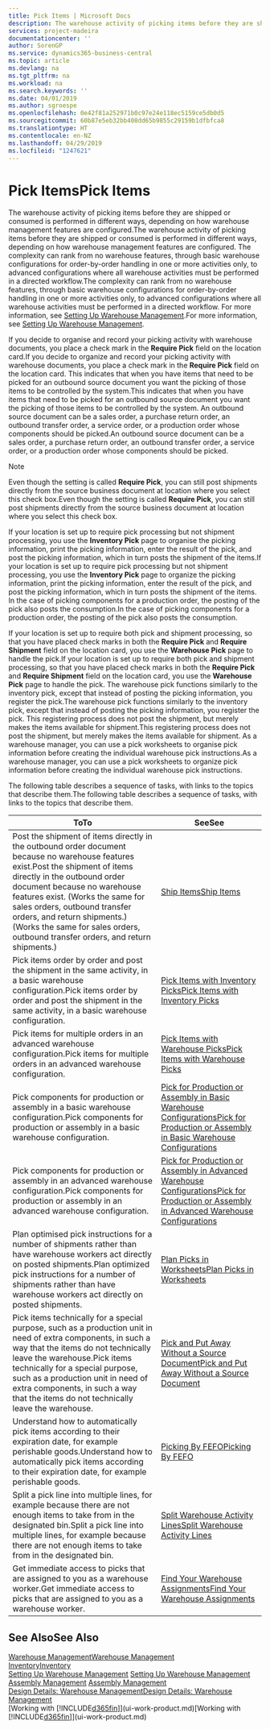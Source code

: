 ```yaml
---
title: Pick Items | Microsoft Docs
description: The warehouse activity of picking items before they are shipped or consumed is performed in different ways, depending on how warehouse management features are configured. The [setup](../configure-warehouse-processes.md) complexity can rank from no warehouse features, through basic warehouse configurations for order-by-order handling in one or more activities only, to advanced configurations where all warehouse activities must be performed in a directed workflow.
services: project-madeira
documentationcenter: ''
author: SorenGP
ms.service: dynamics365-business-central
ms.topic: article
ms.devlang: na
ms.tgt_pltfrm: na
ms.workload: na
ms.search.keywords: ''
ms.date: 04/01/2019
ms.author: sgroespe
ms.openlocfilehash: 0e42f81a252971b0c97e24e118ec5159ce5db0d5
ms.sourcegitcommit: 60b87e5eb32bb408dd65b9855c29159b1dfbfca8
ms.translationtype: HT
ms.contentlocale: en-NZ
ms.lasthandoff: 04/29/2019
ms.locfileid: "1247621"
---
```

# <a name="pick-items"></a><span data-ttu-id="e93b2-104">Pick Items</span><span class="sxs-lookup"><span data-stu-id="e93b2-104">Pick Items</span></span>
<span data-ttu-id="e93b2-105">The warehouse activity of picking items before they are shipped or consumed is performed in different ways, depending on how warehouse management features are configured.</span><span class="sxs-lookup"><span data-stu-id="e93b2-105">The warehouse activity of picking items before they are shipped or consumed is performed in different ways, depending on how warehouse management features are configured.</span></span> <span data-ttu-id="e93b2-106">The complexity can rank from no warehouse features, through basic warehouse configurations for order-by-order handling in one or more activities only, to advanced configurations where all warehouse activities must be performed in a directed workflow.</span><span class="sxs-lookup"><span data-stu-id="e93b2-106">The complexity can rank from no warehouse features, through basic warehouse configurations for order-by-order handling in one or more activities only, to advanced configurations where all warehouse activities must be performed in a directed workflow.</span></span> <span data-ttu-id="e93b2-107">For more information, see [Setting Up Warehouse Management](warehouse-setup-warehouse.md).</span><span class="sxs-lookup"><span data-stu-id="e93b2-107">For more information, see [Setting Up Warehouse Management](warehouse-setup-warehouse.md).</span></span>

<span data-ttu-id="e93b2-108">If you decide to organise and record your picking activity with warehouse documents, you place a check mark in the **Require Pick** field on the location card.</span><span class="sxs-lookup"><span data-stu-id="e93b2-108">If you decide to organize and record your picking activity with warehouse documents, you place a check mark in the **Require Pick** field on the location card.</span></span> <span data-ttu-id="e93b2-109">This indicates that when you have items that need to be picked for an outbound source document you want the picking of those items to be controlled by the system.</span><span class="sxs-lookup"><span data-stu-id="e93b2-109">This indicates that when you have items that need to be picked for an outbound source document you want the picking of those items to be controlled by the system.</span></span> <span data-ttu-id="e93b2-110">An outbound source document can be a sales order, a purchase return order, an outbound transfer order, a service order, or a production order whose components should be picked.</span><span class="sxs-lookup"><span data-stu-id="e93b2-110">An outbound source document can be a sales order, a purchase return order, an outbound transfer order, a service order, or a production order whose components should be picked.</span></span>

> [!NOTE]
> <span data-ttu-id="e93b2-111">Even though the setting is called **Require Pick**, you can still post shipments directly from the source business document at location where you select this check box.</span><span class="sxs-lookup"><span data-stu-id="e93b2-111">Even though the setting is called **Require Pick**, you can still post shipments directly from the source business document at location where you select this check box.</span></span>

<span data-ttu-id="e93b2-112">If your location is set up to require pick processing but not shipment processing, you use the **Inventory Pick** page to organise the picking information, print the picking information, enter the result of the pick, and post the picking information, which in turn posts the shipment of the items.</span><span class="sxs-lookup"><span data-stu-id="e93b2-112">If your location is set up to require pick processing but not shipment processing, you use the **Inventory Pick** page to organize the picking information, print the picking information, enter the result of the pick, and post the picking information, which in turn posts the shipment of the items.</span></span> <span data-ttu-id="e93b2-113">In the case of picking components for a production order, the posting of the pick also posts the consumption.</span><span class="sxs-lookup"><span data-stu-id="e93b2-113">In the case of picking components for a production order, the posting of the pick also posts the consumption.</span></span>

<span data-ttu-id="e93b2-114">If your location is set up to require both pick and shipment processing, so that you have placed check marks in both the **Require Pick** and **Require Shipment** field on the location card, you use the **Warehouse Pick** page to handle the pick.</span><span class="sxs-lookup"><span data-stu-id="e93b2-114">If your location is set up to require both pick and shipment processing, so that you have placed check marks in both the **Require Pick** and **Require Shipment** field on the location card, you use the **Warehouse Pick** page to handle the pick.</span></span> <span data-ttu-id="e93b2-115">The warehouse pick functions similarly to the inventory pick, except that instead of posting the picking information, you register the pick.</span><span class="sxs-lookup"><span data-stu-id="e93b2-115">The warehouse pick functions similarly to the inventory pick, except that instead of posting the picking information, you register the pick.</span></span> <span data-ttu-id="e93b2-116">This registering process does not post the shipment, but merely makes the items available for shipment.</span><span class="sxs-lookup"><span data-stu-id="e93b2-116">This registering process does not post the shipment, but merely makes the items available for shipment.</span></span> <span data-ttu-id="e93b2-117">As a warehouse manager, you can use a pick worksheets to organise pick information before creating the individual warehouse pick instructions.</span><span class="sxs-lookup"><span data-stu-id="e93b2-117">As a warehouse manager, you can use a pick worksheets to organize pick information before creating the individual warehouse pick instructions.</span></span>

<span data-ttu-id="e93b2-118">The following table describes a sequence of tasks, with links to the topics that describe them.</span><span class="sxs-lookup"><span data-stu-id="e93b2-118">The following table describes a sequence of tasks, with links to the topics that describe them.</span></span>   

|<span data-ttu-id="e93b2-119">**To**</span><span class="sxs-lookup"><span data-stu-id="e93b2-119">**To**</span></span>|<span data-ttu-id="e93b2-120">**See**</span><span class="sxs-lookup"><span data-stu-id="e93b2-120">**See**</span></span>|
|------------|-------------|  
|<span data-ttu-id="e93b2-121">Post the shipment of items directly in the outbound order document because no warehouse features exist.</span><span class="sxs-lookup"><span data-stu-id="e93b2-121">Post the shipment of items directly in the outbound order document because no warehouse features exist.</span></span> <span data-ttu-id="e93b2-122">(Works the same for sales orders, outbound transfer orders, and return shipments.)</span><span class="sxs-lookup"><span data-stu-id="e93b2-122">(Works the same for sales orders, outbound transfer orders, and return shipments.)</span></span>|[<span data-ttu-id="e93b2-123">Ship Items</span><span class="sxs-lookup"><span data-stu-id="e93b2-123">Ship Items</span></span>](warehouse-how-ship-items.md)|  
|<span data-ttu-id="e93b2-124">Pick items order by order and post the shipment in the same activity, in a basic warehouse configuration.</span><span class="sxs-lookup"><span data-stu-id="e93b2-124">Pick items order by order and post the shipment in the same activity, in a basic warehouse configuration.</span></span>|[<span data-ttu-id="e93b2-125">Pick Items with Inventory Picks</span><span class="sxs-lookup"><span data-stu-id="e93b2-125">Pick Items with Inventory Picks</span></span>](warehouse-how-to-pick-items-with-inventory-picks.md)|
|<span data-ttu-id="e93b2-126">Pick items for multiple orders in an advanced warehouse configuration.</span><span class="sxs-lookup"><span data-stu-id="e93b2-126">Pick items for multiple orders in an advanced warehouse configuration.</span></span>|[<span data-ttu-id="e93b2-127">Pick Items with Warehouse Picks</span><span class="sxs-lookup"><span data-stu-id="e93b2-127">Pick Items with Warehouse Picks</span></span>](warehouse-how-to-pick-items-for-warehouse-shipment.md)|  
|<span data-ttu-id="e93b2-128">Pick components for production or assembly in a basic warehouse configuration.</span><span class="sxs-lookup"><span data-stu-id="e93b2-128">Pick components for production or assembly in a basic warehouse configuration.</span></span>|[<span data-ttu-id="e93b2-129">Pick for Production or Assembly in Basic Warehouse Configurations</span><span class="sxs-lookup"><span data-stu-id="e93b2-129">Pick for Production or Assembly in Basic Warehouse Configurations</span></span>](warehouse-how-to-pick-for-production.md)|
|<span data-ttu-id="e93b2-130">Pick components for production or assembly in an advanced warehouse configuration.</span><span class="sxs-lookup"><span data-stu-id="e93b2-130">Pick components for production or assembly in an advanced warehouse configuration.</span></span>|[<span data-ttu-id="e93b2-131">Pick for Production or Assembly in Advanced Warehouse Configurations</span><span class="sxs-lookup"><span data-stu-id="e93b2-131">Pick for Production or Assembly in Advanced Warehouse Configurations</span></span>](warehouse-how-to-pick-for-internal-operations-in-advanced-warehousing.md)|  
|<span data-ttu-id="e93b2-132">Plan optimised pick instructions for a number of shipments rather than have warehouse workers act directly on posted shipments.</span><span class="sxs-lookup"><span data-stu-id="e93b2-132">Plan optimized pick instructions for a number of shipments rather than have warehouse workers act directly on posted shipments.</span></span>|[<span data-ttu-id="e93b2-133">Plan Picks in Worksheets</span><span class="sxs-lookup"><span data-stu-id="e93b2-133">Plan Picks in Worksheets</span></span>](warehouse-how-to-plan-picks-in-worksheets.md)|  
|<span data-ttu-id="e93b2-134">Pick items technically for a special purpose, such as a production unit in need of extra components, in such a way that the items do not technically leave the warehouse.</span><span class="sxs-lookup"><span data-stu-id="e93b2-134">Pick items technically for a special purpose, such as a production unit in need of extra components, in such a way that the items do not technically leave the warehouse.</span></span>|[<span data-ttu-id="e93b2-135">Pick and Put Away Without a Source Document</span><span class="sxs-lookup"><span data-stu-id="e93b2-135">Pick and Put Away Without a Source Document</span></span>](warehouse-how-to-create-put-aways-from-internal-put-aways.md)|
|<span data-ttu-id="e93b2-136">Understand how to automatically pick items according to their expiration date, for example perishable goods.</span><span class="sxs-lookup"><span data-stu-id="e93b2-136">Understand how to automatically pick items according to their expiration date, for example perishable goods.</span></span>|[<span data-ttu-id="e93b2-137">Picking By FEFO</span><span class="sxs-lookup"><span data-stu-id="e93b2-137">Picking By FEFO</span></span>](warehouse-picking-by-fefo.md)|
|<span data-ttu-id="e93b2-138">Split a pick line into multiple lines, for example because there are not enough items to take from in the designated bin.</span><span class="sxs-lookup"><span data-stu-id="e93b2-138">Split a pick line into multiple lines, for example because there are not enough items to take from in the designated bin.</span></span>|[<span data-ttu-id="e93b2-139">Split Warehouse Activity Lines</span><span class="sxs-lookup"><span data-stu-id="e93b2-139">Split Warehouse Activity Lines</span></span>](warehouse-how-to-split-warehouse-activity-lines.md)|
|<span data-ttu-id="e93b2-140">Get immediate access to picks that are assigned to you as a warehouse worker.</span><span class="sxs-lookup"><span data-stu-id="e93b2-140">Get immediate access to picks that are assigned to you as a warehouse worker.</span></span>|[<span data-ttu-id="e93b2-141">Find Your Warehouse Assignments</span><span class="sxs-lookup"><span data-stu-id="e93b2-141">Find Your Warehouse Assignments</span></span>](warehouse-how-to-find-your-warehouse-assignments.md)|  

## <a name="see-also"></a><span data-ttu-id="e93b2-142">See Also</span><span class="sxs-lookup"><span data-stu-id="e93b2-142">See Also</span></span>  
[<span data-ttu-id="e93b2-143">Warehouse Management</span><span class="sxs-lookup"><span data-stu-id="e93b2-143">Warehouse Management</span></span>](warehouse-manage-warehouse.md)  
[<span data-ttu-id="e93b2-144">Inventory</span><span class="sxs-lookup"><span data-stu-id="e93b2-144">Inventory</span></span>](inventory-manage-inventory.md)  
<span data-ttu-id="e93b2-145">[Setting Up Warehouse Management](warehouse-setup-warehouse.md)   </span><span class="sxs-lookup"><span data-stu-id="e93b2-145">[Setting Up Warehouse Management](warehouse-setup-warehouse.md)   </span></span>  
<span data-ttu-id="e93b2-146">[Assembly Management](assembly-assemble-items.md)  </span><span class="sxs-lookup"><span data-stu-id="e93b2-146">[Assembly Management](assembly-assemble-items.md)  </span></span>  
[<span data-ttu-id="e93b2-147">Design Details: Warehouse Management</span><span class="sxs-lookup"><span data-stu-id="e93b2-147">Design Details: Warehouse Management</span></span>](design-details-warehouse-management.md)  
<span data-ttu-id="e93b2-148">[Working with [!INCLUDE[d365fin](includes/d365fin_md.md)]](ui-work-product.md)</span><span class="sxs-lookup"><span data-stu-id="e93b2-148">[Working with [!INCLUDE[d365fin](includes/d365fin_md.md)]](ui-work-product.md)</span></span>
